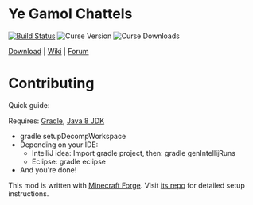 Ye Gamol Chattels
============

[![Build Status](https://drone.io/github.com/Ivorforce/YeGamolChattels/status.png)](https://drone.io/github.com/Ivorforce/YeGamolChattels/files)
![Curse Version](http://cf.way2muchnoise.eu/versions/224600_latest.svg)
![Curse Downloads](http://cf.way2muchnoise.eu/full_224600_downloads.svg)

[Download](httpshttps://mods.curse.com/mc-mods/minecraft/224600-ye-gamol-chattels) | [Wiki](http://minecraft-ygc.wikia.com/wiki/Minecraft_YGC_Wiki) | [Forum](http://www.minecraftforum.net/topic/563257-172-ivorius-mods-drugs-statues-flags-boxes-of-doom-hamsters/) 

Contributing
============

Quick guide:

Requires: [Gradle](https://gradle.org), [Java 8 JDK](http://www.oracle.com/technetwork/java/javase/downloads/index.html)
* gradle setupDecompWorkspace
* Depending on your IDE:
  * IntelliJ idea: Import gradle project, then: gradle genIntellijRuns
  * Eclipse: gradle eclipse
* And you're done!

This mod is written with [Minecraft Forge](http://www.minecraftforge.net/). Visit [its repo](https://github.com/MinecraftForge/MinecraftForge) for detailed setup instructions.
